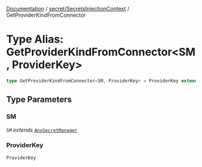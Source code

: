 [Documentation](../../../index.md) / [secret/SecretsInjectionContext](../index.md) / GetProviderKindFromConnector

# Type Alias: GetProviderKindFromConnector\<SM, ProviderKey\>

```ts
type GetProviderKindFromConnector<SM, ProviderKey> = ProviderKey extends string ? ExtractSecretManager<SM>["providerInstances"][ProviderKey] extends BaseProvider<any, infer Instance> ? Instance : never : never;
```

## Type Parameters

### SM

`SM` *extends* [`AnySecretManager`](../../types/type-aliases/AnySecretManager.md)

### ProviderKey

`ProviderKey`
